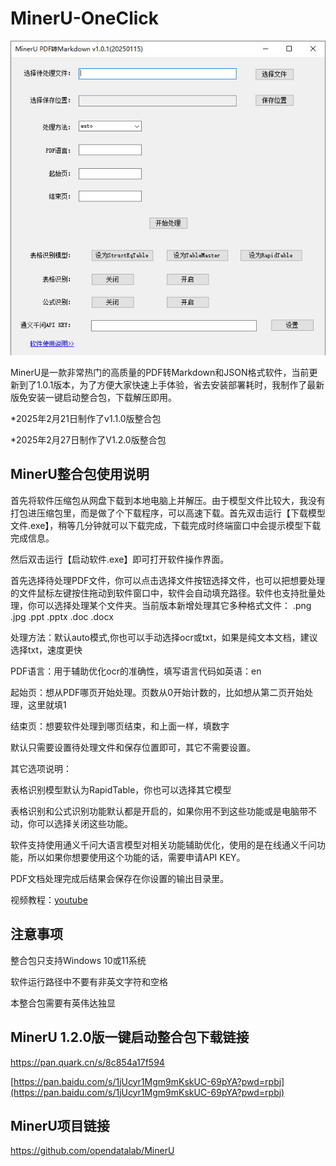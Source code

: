# MinerU-OneClick

![](https://github.com/aidayang/MinerU-OneClick/blob/main/11.jpg?raw=true)

MinerU是一款非常热门的高质量的PDF转Markdown和JSON格式软件，当前更新到了1.0.1版本，为了方便大家快速上手体验，省去安装部署耗时，我制作了最新版免安装一键启动整合包，下载解压即用。

*2025年2月21日制作了v1.1.0版整合包

*2025年2月27日制作了V1.2.0版整合包

## MinerU整合包使用说明

首先将软件压缩包从网盘下载到本地电脑上并解压。由于模型文件比较大，我没有打包进压缩包里，而是做了个下载程序，可以高速下载。首先双击运行【下载模型文件.exe】，稍等几分钟就可以下载完成，下载完成时终端窗口中会提示模型下载完成信息。

然后双击运行【启动软件.exe】即可打开软件操作界面。

首先选择待处理PDF文件，你可以点击选择文件按钮选择文件，也可以把想要处理的文件鼠标左键按住拖动到软件窗口中，软件会自动填充路径。软件也支持批量处理，你可以选择处理某个文件夹。当前版本新增处理其它多种格式文件： .png .jpg .ppt .pptx .doc .docx

处理方法：默认auto模式,你也可以手动选择ocr或txt，如果是纯文本文档，建议选择txt，速度更快

PDF语言：用于辅助优化ocr的准确性，填写语言代码如英语：en

起始页：想从PDF哪页开始处理。页数从0开始计数的，比如想从第二页开始处理，这里就填1

结束页：想要软件处理到哪页结束，和上面一样，填数字

默认只需要设置待处理文件和保存位置即可，其它不需要设置。

其它选项说明：

表格识别模型默认为RapidTable，你也可以选择其它模型

表格识别和公式识别功能默认都是开启的，如果你用不到这些功能或是电脑带不动，你可以选择关闭这些功能。

软件支持使用通义千问大语言模型对相关功能辅助优化，使用的是在线通义千问功能，所以如果你想要使用这个功能的话，需要申请API KEY。

PDF文档处理完成后结果会保存在你设置的输出目录里。

视频教程：[youtube](https://www.youtube.com/watch?v=HsMKIibwbRA)

## 注意事项

整合包只支持Windows 10或11系统

软件运行路径中不要有非英文字符和空格

本整合包需要有英伟达独显

## MinerU 1.2.0版一键启动整合包下载链接

https://pan.quark.cn/s/8c854a17f594

[https://pan.baidu.com/s/1jUcyr1Mgm9mKskUC-69pYA?pwd=rpbj](https://pan.baidu.com/s/1jUcyr1Mgm9mKskUC-69pYA?pwd=rpbj)

## MinerU项目链接

https://github.com/opendatalab/MinerU
